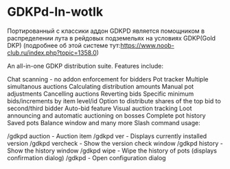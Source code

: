 # GDKPd-In-wotlk
Портированный с классики аддон GDKPD является помощником в распределении лута в рейдовых подземельях на условиях GDKP(Gold DKP) (подробнее об этой системе тут:https://www.noob-club.ru/index.php?topic=1358.0)

An all-in-one GDKP distribution suite. Features include:

Chat scanning - no addon enforcement for bidders
Pot tracker
Multiple simultanous auctions
Calculating distribution amounts
Manual pot adjustments
Cancelling auctions
Reverting bids
Specific minimum bids/increments by item level/id
Option to distribute shares of the top bid to second/third bidder
Auto-bid feature
Visual auction tracking
Loot announcing and automatic auctioning on bosses
Complete pot history
Saved pots
Balance window
and many more
Slash command usage:

/gdkpd auction <itemlink> - Auction item
/gdkpd ver - Displays currently installed version
/gdkpd vercheck - Show the version check window
/gdkpd history - Show the history window
/gdkpd wipe - Wipe the history of pots (displays confirmation dialog)
/gdkpd <anything other than the above> - Open configuration dialog
